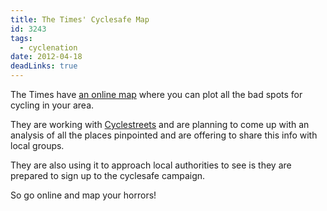 ```yaml
---
title: The Times' Cyclesafe Map
id: 3243
tags:
  - cyclenation
date: 2012-04-18
deadLinks: true
---
```


The Times have [an online map](http://www.thetimes.co.uk/tto/public/cyclesafety/contact/) where you can plot all the bad spots for cycling in your area.

They are working with [Cyclestreets](http://www.cyclestreets.net/) and are planning to come up with an analysis of all the places pinpointed and are offering to share this info with local groups.

They are also using it to approach local authorities to see is they are prepared to sign up to the cyclesafe campaign.

So go online and map your horrors!
